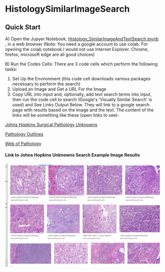 # HistologySimilarImageSearch

## Quick Start

A) Open the Jupyer Notebook, [Histology_SimilarImageAndTextSearch.ipynb](https://colab.research.google.com/github/Eitan177/HistologySimilarImageSearch/blob/master/Histology_SimilarImageAndTextSearch.ipynb) , in a web browser (Note: You need a google account to use colab. For opening the colab notebook I would not use Internet Explorer. Chrome, firefox, microsoft edge are all good choices)

B) Run the Codes Cells: There are 3 code cells which perform the following tasks:
1) Set Up the Environment (this code cell downloads various packages necessary to perform the search)
2) Upload an Image and Get a URL For the Image
3) Copy URL into input and, optionally, add text search terms into input, then run the code cell to search (Google's 'Visually Similar Search' is used) and See Links Output Below. They will link to a google search page with results based on the image and the text. The content of the links will be something like these (open links to see)-




[Johns Hopkins Surgical Pathology Unknowns](https://www.google.com/search?hl=en&tbs=simg:CAEShwEJBeEEM7_1w-7kafAsQsIynCBpgCl4IAxImwAe_1CWe-CdEHZsAJwQnVC4IM4CGhN4Uj2ijgKKI3hCPfKZQp2SgaMHER-kkQ2UODpgjWfVapvfLCEC5nCz933OqpaNg8L_1_1j1X57evHRM_1wnp45_1pWs7yiAEDAsQjq7-CBoKCggIARIESamFhQw&q=site:apps.pathology.jhu.edu/sp/&tbm=isch&sa=X&ved=2ahUKEwjC0OCOhLboAhXqYt8KHaysBo0Qsw56BAgBEAE&biw=1068&bih=775m)


[Pathology Outlines](https://www.google.com/search?hl=en&tbs=simg:CAEShwEJBeEEM7_1w-7kafAsQsIynCBpgCl4IAxImwAe_1CWe-CdEHZsAJwQnVC4IM4CGhN4Uj2ijgKKI3hCPfKZQp2SgaMHER-kkQ2UODpgjWfVapvfLCEC5nCz933OqpaNg8L_1_1j1X57evHRM_1wnp45_1pWs7yiAEDAsQjq7-CBoKCggIARIESamFhQw&q=site:www.pathologyoutlines.com/&tbm=isch&sa=X&ved=2ahUKEwi6gtSQhLboAhVkneAKHZD-Bd4Qsw56BAgBEAE&biw=1068&bih=775)


[Web of Pathology](https://www.google.com/search?hl=en&tbs=simg:CAEShwEJBeEEM7_1w-7kafAsQsIynCBpgCl4IAxImwAe_1CWe-CdEHZsAJwQnVC4IM4CGhN4Uj2ijgKKI3hCPfKZQp2SgaMHER-kkQ2UODpgjWfVapvfLCEC5nCz933OqpaNg8L_1_1j1X57evHRM_1wnp45_1pWs7yiAEDAsQjq7-CBoKCggIARIESamFhQw&q=site:www.webpathology.com/&tbm=isch&sa=X&ved=2ahUKEwjbjbmShLboAhUqn-AKHdx6AnwQsw56BAgBEAE&biw=1068&bih=775)


#### Link to Johns Hopkins Unknowns Search Example Image Results
![unknowns search](https://github.com/Eitan177/HistologySimilarImageSearch/blob/master/image_sp_unknowns.png)
